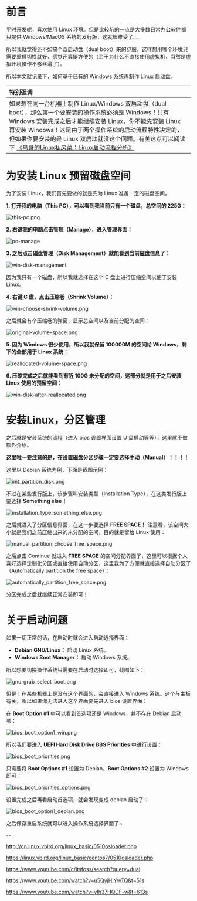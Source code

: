 # 前言

平时开发呢，喜欢使用 Linux 环境。但是比较坑的一点是大多数日常办公软件都只提供 Windows/MacOS 系统的发行版，这就很难受了....

所以我就觉得还不如搞个双启动盘（dual boot）来的舒服，这样想用哪个环境只需要重启切换就好，感觉还算挺方便的（至于为什么不直接使用虚拟机，当然是虚拟环境操作不够丝滑了）。

所以本文就记录下，如何基于已有的 Windows 系统再制作 Linux 启动盘。

|**特别强调**|
|:-------|
|如果想在同一台机器上制作 Linux/Windows 双启动盘（dual boot），那么第一个要安装的操作系统必须是 Windows！只有 Windows 安装完成之后才能继续安装 Linux，你不能先安装 Linux 再安装 Windows！这是由于两个操作系统的启动流程特性决定的，但如果你要安装的是 Linux 双启动就没这个问题。有关这点可以阅读下 [《鸟哥的Linux私房菜：Linux启动流程分析》](http://cn.linux.vbird.org/linux_basic/0510osloader.php)|

# 为安装 Linux 预留磁盘空间

为了安装 Linux，我们首先要做的就是先为 Linux 准备一定的磁盘空间。

**1. 打开我的电脑（This PC），可以看到我当前只有一个磁盘，总空间的 225G：**

![this-pc.png](http://blog-media.knowledge.ituknown.cn/dual-boot/InstallLinuxAlongSideWindows10/this-pc.png)

**2. 右键我的电脑点击管理（Manage），进入管理界面：**

![pc-manage](http://blog-media.knowledge.ituknown.cn/dual-boot/InstallLinuxAlongSideWindows10/pc-manage.png)

**3. 之后点击磁盘管理（Disk Management）就能看到当前磁盘信息了：**

![win-disk-management](http://blog-media.knowledge.ituknown.cn/dual-boot/InstallLinuxAlongSideWindows10/win-disk-management.png)

因为我只有一个磁盘，所以我就选择在这个 C 盘上进行压缩空间以便于安装 Linux。

**4. 右键 C 盘，点击压缩卷（Shrink Volume）：**

![win-choose-shrink-volume.png](http://blog-media.knowledge.ituknown.cn/dual-boot/InstallLinuxAlongSideWindows10/win-choose-shrink-volume.png)

之后就会有个压缩卷的弹窗，显示总空间以及当前分配的空间：

![original-volume-space.png](http://blog-media.knowledge.ituknown.cn/dual-boot/InstallLinuxAlongSideWindows10/original-volume-space.png)

**5. 因为 Windows 很少使用，所以我就保留 100000M 的空间给 Windows，剩下的全部用于 Linux 系统：**

![reallocated-volume-space.png](http://blog-media.knowledge.ituknown.cn/dual-boot/InstallLinuxAlongSideWindows10/reallocated-volume-space.png)

**6. 压缩完成之后就能看到有近 100G 未分配的空间，这部分就是用于之后安装 Linux 使用的预留空间：**

![win-disk-after-reallocated.png](http://blog-media.knowledge.ituknown.cn/dual-boot/InstallLinuxAlongSideWindows10/win-disk-after-reallocated.png)

# 安装Linux，分区管理

之后就是安装系统的流程（进入 bios 设置界面设置 U 盘启动等等），这里就不做额外介绍。

**这里唯一要注意的是，在设置磁盘分区步骤一定要选择手动（Manual）！！！！**

这里以 Debian 系统为例，下面是截图示例：

![init_partition_disk.png](http://blog-media.knowledge.ituknown.cn/dual-boot/InstallLinuxAlongSideWindows10/init_partition_disk.png)

不过在某些发行版上，该步骤叫安装类型（Installation Type），在这类发行版上要选择 **Something else！**

![installation_type_something_else.png](http://blog-media.knowledge.ituknown.cn/dual-boot/InstallLinuxAlongSideWindows10/installation_type_something_else.png)

之后就进入了分区信息界面，在这一步要选择 **FREE SPACE！** 注意看，该空间大小就是我们之前压缩出来的未分配的空间，目的就是留给 Linux 使用：

![manual_partition_choose_free_space.png](http://blog-media.knowledge.ituknown.cn/dual-boot/InstallLinuxAlongSideWindows10/manual_partition_choose_free_space.png)

之后点击 Continue 就进入 **FREE SPACE** 的空间分配界面了，这里可以根据个人喜好选择定制化分区或直接使用自动分区，这里我为了方便就直接选择自动分区了（Automatically partition the free space）：

![automatically_partition_free_space.png](http://blog-media.knowledge.ituknown.cn/dual-boot/InstallLinuxAlongSideWindows10/automatically_partition_free_space.png)

分区完成之后就继续正常安装即可！

# 关于启动问题

如果一切正常的话，在启动时就会进入启动选择界面：

- **Debian GNU/Linux：** 启动 Linux 系统。
- **Windows Boot Manager：** 启动 Windows 系统。

所以想要切换操作系统只需要在启动时选择即可，截图如下：

![gnu_grub_select_boot.png](http://blog-media.knowledge.ituknown.cn/dual-boot/InstallLinuxAlongSideWindows10/gnu_grub_select_boot.png)

但是！在某些机器上是没有这个界面的，会直接进入 Windows 系统。这个与主板有关，所以如果你无法进入这个界面要先进入 bios 设置界面：

在 **Boot Option #1** 中可以看到首选项还是 Windows，并不存在 Debian 启动项：

![bios_boot_option1_win.png](http://blog-media.knowledge.ituknown.cn/dual-boot/InstallLinuxAlongSideWindows10/bios_boot_option1_win.png)

所以我们要进入 **UEFI Hard Disk Drive BBS Priorities** 中进行设置：

![bios_boot_priorities.png](http://blog-media.knowledge.ituknown.cn/dual-boot/InstallLinuxAlongSideWindows10/bios_boot_priorities.png)

只需要将 **Boot Options #1** 设置为 Debian，**Boot Options #2** 设置为 Windows 即可：

![bios_boot_priorities_options.png](http://blog-media.knowledge.ituknown.cn/dual-boot/InstallLinuxAlongSideWindows10/bios_boot_priorities_options.png)

设置完成之后再看启动首选项，就会发现变成 debian 启动了：

![bios_boot_option1_debian.png](http://blog-media.knowledge.ituknown.cn/dual-boot/InstallLinuxAlongSideWindows10/bios_boot_option1_debian.png)

之后保存重启系统就可以进入操作系统选择界面了~

--

http://cn.linux.vbird.org/linux_basic/0510osloader.php

https://linux.vbird.org/linux_basic/centos7/0510osloader.php

https://www.youtube.com/c/Itsfoss/search?query=dual

https://www.youtube.com/watch?v=u5QyjHIYwTQ&t=51s

https://www.youtube.com/watch?v=yIh37HQDF-w&t=613s